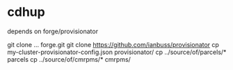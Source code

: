 # cdhup
depends on forge/provisionator

git clone ... forge.git
git clone https://github.com/ianbuss/provisionator
cp my-cluster-provisionator-config.json provisionator/
cp ../source/of/parcels/* parcels
cp ../source/of/cmrpms/* cmrpms/
